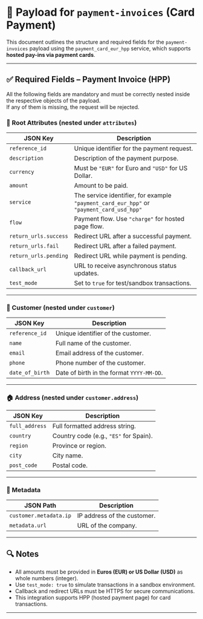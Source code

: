 # 📄 Payload for `payment-invoices` (Card Payment)

This document outlines the structure and required fields for the `payment-invoices` payload using the `payment_card_eur_hpp` service, which supports **hosted pay-ins via payment cards**.

---

## ✅ Required Fields – Payment Invoice (HPP)

All the following fields are mandatory and must be correctly nested inside the respective objects of the payload.  
If any of them is missing, the request will be rejected.

### 🧾 Root Attributes (nested under `attributes`)

| JSON Key             | Description                                                                               |
|----------------------|-------------------------------------------------------------------------------------------|
| `reference_id`       | Unique identifier for the payment request.                                                |
| `description`        | Description of the payment purpose.                                                       |
| `currency`           | Must be `"EUR"` for Euro and `"USD"` for US Dollar.                                       |
| `amount`             | Amount to be paid.                                                                        |
| `service`            | The service identifier, for example `"payment_card_eur_hpp"` or `"payment_card_usd_hpp"`  |
| `flow`               | Payment flow. Use `"charge"` for hosted page flow.                                        |
| `return_urls.success`| Redirect URL after a successful payment.                                                  |
| `return_urls.fail`   | Redirect URL after a failed payment.                                                      |
| `return_urls.pending`| Redirect URL while payment is pending.                                                    |
| `callback_url`       | URL to receive asynchronous status updates.                                               |
| `test_mode`          | Set to `true` for test/sandbox transactions.                                              |

---

### 👤 Customer (nested under `customer`)

| JSON Key             | Description                                                             |
|----------------------|-------------------------------------------------------------------------|
| `reference_id`       | Unique identifier of the customer.                                      |
| `name`               | Full name of the customer.                                              |
| `email`              | Email address of the customer.                                          |
| `phone`              | Phone number of the customer.                                           |
| `date_of_birth`      | Date of birth in the format `YYYY-MM-DD`.                               |

---

### 🏠 Address (nested under `customer.address`)

| JSON Key         | Description                                                                 |
|------------------|-----------------------------------------------------------------------------|
| `full_address`   | Full formatted address string.                                              |
| `country`        | Country code (e.g., `"ES"` for Spain).                                      |
| `region`         | Province or region.                                                         |
| `city`           | City name.                                                                  |
| `post_code`      | Postal code.                                                                |

---

### 🧩 Metadata

| JSON Path                     | Description                                                   |
|-------------------------------|---------------------------------------------------------------|
| `customer.metadata.ip`        | IP address of the customer.                                   |
| `metadata.url`                | URL of the company.                                           |

---

## 🔍 Notes

- All amounts must be provided in **Euros (EUR) or US Dollar (USD)** as whole numbers (integer).
- Use `test_mode: true` to simulate transactions in a sandbox environment.
- Callback and redirect URLs must be HTTPS for secure communications.
- This integration supports HPP (hosted payment page) for card transactions.

---
